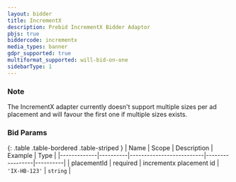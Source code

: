 ```yaml
---
layout: bidder
title: IncrementX
description: Prebid IncrementX Bidder Adaptor
pbjs: true
biddercode: incrementx
media_types: banner
gdpr_supported: true
multiformat_supported: will-bid-on-one
sidebarType: 1
---
```


### Note

The IncrementX adapter currently doesn't support multiple sizes per ad placement and will favour the first one if multiple sizes exists.

### Bid Params

{: .table .table-bordered .table-striped }
| Name        | Scope    | Description              | Example         | Type     |
|-------------|----------|--------------------------|-----------------|----------|
| placementId | required | incrementx placement id  | `'IX-HB-123'`  | `string` |

